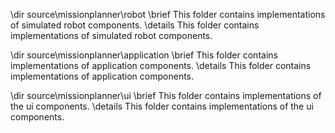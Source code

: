 \dir source\missionplanner\robot
\brief This folder contains implementations of simulated robot components.
\details This folder contains implementations of simulated robot components.

\dir source\missionplanner\application
\brief This folder contains implementations of application components.
\details This folder contains implementations of application components.

\dir source\missionplanner\ui
\brief This folder contains implementations of the ui components.
\details This folder contains implementations of the ui components.